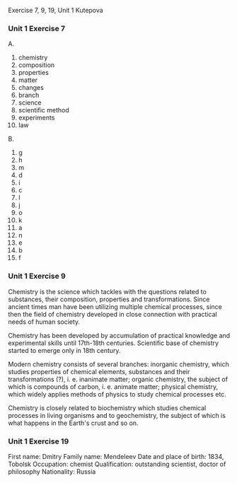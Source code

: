 Exercise 7, 9, 19, Unit 1 Kutepova


### Unit 1 Exercise 7
A.
1) chemistry
2) composition
3) properties
4) matter
5) changes
6) branch
7) science
8) scientific method
9) experiments
10) law

B.
1. g
2. h
3. m
4. d
5. i
6. c
7. l
8. j
9. o
10. k
11. a
12. n
13. e
14. b
15. f

### Unit 1 Exercise 9
Chemistry is the science which tackles with the questions related to substances, their composition, properties and transformations. Since ancient times man have been utilizing multiple chemical processes, since then the field of chemistry developed in close connection with practical needs of human society.

Chemistry has been developed by accumulation of practical knowledge and experimental skills until 17th-18th centuries. Scientific base of chemistry started to emerge only in 18th century.

Modern chemistry consists of several branches: inorganic chemistry, which studies properties of chemical elements, substances and their transformations (?), i. e. inanimate matter; organic chemistry, the subject of which is compounds of carbon, i. e. animate matter; physical chemistry, which widely applies methods of physics to study chemical processes etc.

Chemistry is closely related to biochemistry which studies chemical processes in living organisms and to geochemistry, the subject of which is what happens in the Earth's crust and so on.

### Unit 1 Exercise 19
First name: Dmitry
Family name: Mendeleev
Date and place of birth: 1834, Tobolsk
Occupation: chemist
Qualification: outstanding scientist, doctor of philosophy
Nationality: Russia
